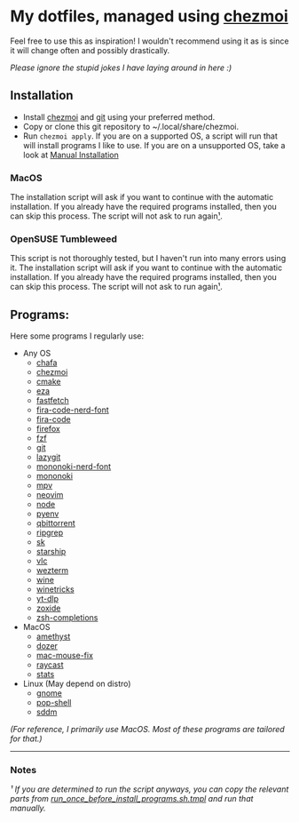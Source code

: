 # My dotfiles, managed using [chezmoi](https://chezmoi.io/)

Feel free to use this as inspiration! I wouldn't recommend using it as is since
it will change often and possibly drastically.

*Please ignore the stupid jokes I have laying around in here :)*

## Installation
- Install [chezmoi](https://chezmoi.io/) and [git](https://git-scm.com/) using your preferred method.
- Copy or clone this git repository to ~/.local/share/chezmoi.
- Run `chezmoi apply`. If you are on a supported OS, a script will run
that will install programs I like to use. If you are on a unsupported OS,
take a look at [Manual Installation](#other-osmanual-installation)

### MacOS
The installation script will ask if you want to continue with the automatic installation.
If you already have the required programs installed, then you can skip this process.
The script will not ask to run again[¹](#note1).

### OpenSUSE Tumbleweed
This script is not thoroughly tested, but I haven't run into many errors using it.
The installation script will ask if you want to continue with the automatic installation.
If you already have the required programs installed, then you can skip this process.
The script will not ask to run again[¹](#note1).

## Programs:
Here some programs I regularly use:
- Any OS
    - [chafa](https://hpjansson.org/chafa/)
    - [chezmoi](https://chezmoi.io/)
    - [cmake](https://cmake.org/)
    - [eza](https://eza.rocks)
    - [fastfetch](https://github.com/fastfetch-cli/fastfetch)
    - [fira-code-nerd-font](https://www.nerdfonts.com/)
    - [fira-code](https://github.com/tonsky/FiraCode)
    - [firefox](https://www.mozilla.org/en-US/firefox/)
    - [fzf](https://github.com/junegunn/fzf)
    - [git](https://git-scm.com/)
    - [lazygit](https://github.com/jesseduffield/lazygit)
    - [mononoki-nerd-font](https://www.nerdfonts.com/)
    - [mononoki](http://madmalik.github.io/mononoki/)
    - [mpv](https://mpv.io/)
    - [neovim](https://neovim.io/)
    - [node](https://nodejs.org/en)
    - [pyenv](https://github.com/pyenv/pyenv)
    - [qbittorrent](https://github.com/qbittorrent/qBittorrent)
    - [ripgrep](https://github.com/BurntSushi/ripgrep)
    - [sk](https://github.com/lotabout/skim)
    - [starship](https://starship.rs/)
    - [vlc](http://www.videolan.org/vlc/)
    - [wezterm](https://wezfurlong.org/wezterm/)
    - [wine](https://www.winehq.org/)
    - [winetricks](https://github.com/Winetricks/winetricks)
    - [yt-dlp](https://github.com/yt-dlp/yt-dlp)
    - [zoxide](https://github.com/ajeetdsouza/zoxide)
    - [zsh-completions](https://github.com/zsh-users/zsh-completions)
- MacOS
    - [amethyst](https://ianyh.com/amethyst/)
    - [dozer](https://github.com/Mortennn/Dozer)
    - [mac-mouse-fix](https://mousefix.org/)
    - [raycast](https://www.raycast.com/)
    - [stats](https://github.com/exelban/stats)
- Linux (May depend on distro)
    - [gnome](https://www.gnome.org/)
    - [pop-shell](https://github.com/pop-os/shell)
    - [sddm](https://github.com/sddm/sddm)

*(For reference, I primarily use MacOS. Most of these programs are tailored for that.)*

---

### Notes

*<a name="note1">¹</a> If you are determined to run the script anyways, you can copy the relevant parts from
[run_once_before_install_programs.sh.tmpl](./.chezmoiscripts/run_once_before_install_programs.sh.tmpl) and run
that manually.*
